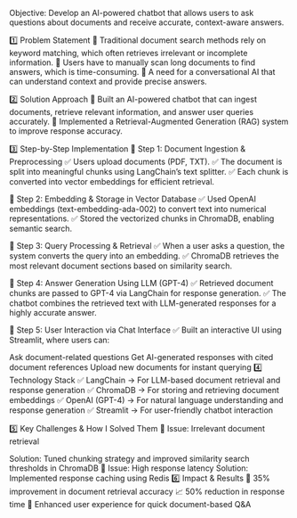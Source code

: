Objective:
Develop an AI-powered chatbot that allows users to ask questions about documents and receive accurate, context-aware answers.

1️⃣ Problem Statement
🔹 Traditional document search methods rely on keyword matching, which often retrieves irrelevant or incomplete information.
🔹 Users have to manually scan long documents to find answers, which is time-consuming.
🔹 A need for a conversational AI that can understand context and provide precise answers.

2️⃣ Solution Approach
🔹 Built an AI-powered chatbot that can ingest documents, retrieve relevant information, and answer user queries accurately.
🔹 Implemented a Retrieval-Augmented Generation (RAG) system to improve response accuracy.

3️⃣ Step-by-Step Implementation
📌 Step 1: Document Ingestion & Preprocessing
✅ Users upload documents (PDF, TXT).
✅ The document is split into meaningful chunks using LangChain’s text splitter.
✅ Each chunk is converted into vector embeddings for efficient retrieval.

📌 Step 2: Embedding & Storage in Vector Database
✅ Used OpenAI embeddings (text-embedding-ada-002) to convert text into numerical representations.
✅ Stored the vectorized chunks in ChromaDB, enabling semantic search.

📌 Step 3: Query Processing & Retrieval
✅ When a user asks a question, the system converts the query into an embedding.
✅ ChromaDB retrieves the most relevant document sections based on similarity search.

📌 Step 4: Answer Generation Using LLM (GPT-4)
✅ Retrieved document chunks are passed to GPT-4 via LangChain for response generation.
✅ The chatbot combines the retrieved text with LLM-generated responses for a highly accurate answer.

📌 Step 5: User Interaction via Chat Interface
✅ Built an interactive UI using Streamlit, where users can:

Ask document-related questions
Get AI-generated responses with cited document references
Upload new documents for instant querying
4️⃣ Technology Stack
✅ LangChain → For LLM-based document retrieval and response generation
✅ ChromaDB → For storing and retrieving document embeddings
✅ OpenAI (GPT-4) → For natural language understanding and response generation
✅ Streamlit → For user-friendly chatbot interaction

5️⃣ Key Challenges & How I Solved Them
🔹 Issue: Irrelevant document retrieval

Solution: Tuned chunking strategy and improved similarity search thresholds in ChromaDB
🔹 Issue: High response latency
Solution: Implemented response caching using Redis
6️⃣ Impact & Results
🚀 35% improvement in document retrieval accuracy
📈 50% reduction in response time
🎯 Enhanced user experience for quick document-based Q&A
   
